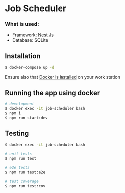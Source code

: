 # Job Scheduler

### What is used:
- Framework: [Nest Js](https://github.com/nestjs/nest) 
- Database: SQLite

## Installation

```bash
$ docker-compose up -d
```
Ensure also that [Docker is installed](https://docs.docker.com/engine/install) on your work station

## Running the app using docker

```bash
# development
$ docker exec -it job-scheduler bash
$ npm i
$ npm run start:dev
```
## Testing

```bash
$ docker exec -it job-scheduler bash

# unit tests
$ npm run test

# e2e tests
$ npm run test:e2e

# test coverage
$ npm run test:cov
```
